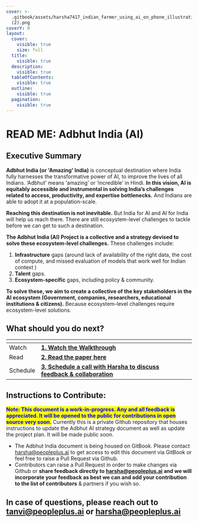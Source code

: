 ```yaml
---
cover: >-
  .gitbook/assets/harsha7417_indian_farmer_using_ai_on_phone_illustration_55e3e2ce-3e61-40bd-afe9-f03e6cd08c0b
  (2).png
coverY: 0
layout:
  cover:
    visible: true
    size: full
  title:
    visible: true
  description:
    visible: true
  tableOfContents:
    visible: true
  outline:
    visible: true
  pagination:
    visible: true
---
```


# READ ME: Adbhut India (AI)

## Executive Summary

**Adbhut India (or 'Amazing' India)** is conceptual destination where India fully harnesses the transformative power of AI, to improve the lives of all Indians. ‘Adbhut’ means ‘amazing’ or ‘incredible’ in Hindi. **In this vision, AI is equitably accessible and instrumental in solving India’s challenges related to access, productivity, and expertise bottlenecks.** And Indians are able to adopt it at a population-scale.&#x20;

**Reaching this destination is not inevitable.** But India for AI and AI for India will help us reach there. There are still ecosystem-level challenges to tackle before we can get to such a destination.



**The Adbhut India (AI) Project is a collective and a strategy devised to solve these ecosystem-level challenges.** These challenges include:

1. **Infrastructure** gaps (around lack of availability of the right data, the cost of compute, and missed evaluation of models that work well for Indian context )&#x20;
2. **Talent** gaps.
3. **Ecosystem-specific** gaps, including policy & community.



**To solve these, we aim to create a collective of the key stakeholders in the AI ecosystem (Government, companies, researchers, educational institutions & citizens).** Because ecosystem-level challenges require ecosystem-level solutions.



## What should you do next?

<table data-view="cards"><thead><tr><th></th><th></th><th></th></tr></thead><tbody><tr><td>Watch</td><td><a href="https://www.loom.com/share/4fdfca297c464f2a927efa20a77181d0?sid=459e8a82-4262-4411-83e5-f3ba0df38407"><strong>1. Watch the Walkthrough</strong></a></td><td></td></tr><tr><td>Read</td><td><a href="archive-and-resources/archive-and-resources/1.-introduction.md"><strong>2. Read the paper here</strong></a></td><td></td></tr><tr><td>Schedule</td><td><a href="https://cal.read.ai/harsha"><strong>3. Schedule a call with Harsha to discuss feedback &#x26; collaboration</strong></a></td><td></td></tr></tbody></table>

##

## Instructions to Contribute:

<mark style="color:blue;">**Note: This document is a work-in-progress. Any and all feedback is appreciated. It will be opened to the public for contributions in open source very soon.**</mark> Currently this is a private Github repository that houses instructions to update the Adbhut AI strategy document as well as update the project plan. It will be made public soon.

* The Adbhut India document is being housed on GitBook. Please contact harsha@peopleplus.ai to get access to edit this document via GitBook or feel free to raise a Pull Request via Github.&#x20;
* Contributors can raise a Pull Request in order to make changes via Github or **share feedback directly to harsha@peopleplus.ai and we will incorporate your feedback as best we can and add your contribution to the list of contributors** & partners if you wish so.

## In case of questions, please reach out to tanvi@peopleplus.ai or harsha@peopleplus.ai

